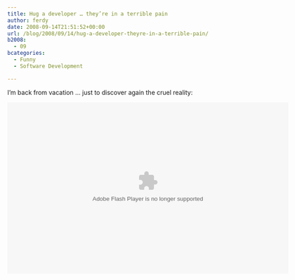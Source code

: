 ```yaml
---
title: Hug a developer … they’re in a terrible pain
author: ferdy
date: 2008-09-14T21:51:52+00:00
url: /blog/2008/09/14/hug-a-developer-theyre-in-a-terrible-pain/
b2008:
  - 09
bcategories:
  - Funny
  - Software Development

---
```

I&#8217;m back from vacation &#8230; just to discover again the cruel reality:

<embed src="http://blip.tv/play/AcGSagA" type="application/x-shockwave-flash" width="640" height="390" allowscriptaccess="always" allowfullscreen="true">
</embed>